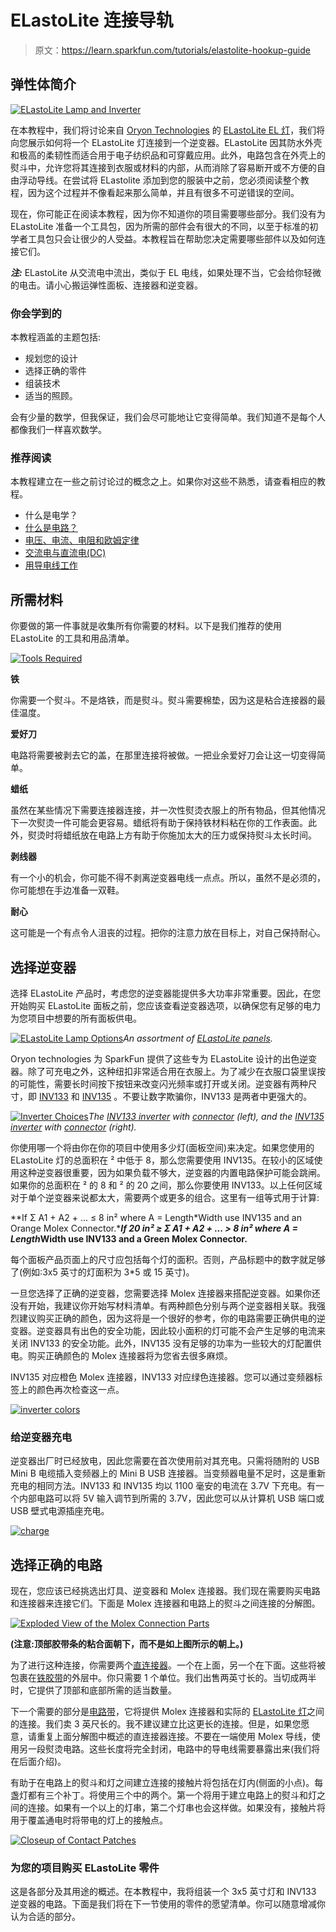 # ELastoLite 连接导轨

> 原文：<https://learn.sparkfun.com/tutorials/elastolite-hookup-guide>

## 弹性体简介

[![ELastoLite Lamp and Inverter](img/797f82bd714eca3541c8a7718471cd0e.png)](https://cdn.sparkfun.com/assets/9/7/d/0/f/5284eca4757b7fb8458b4567.jpg)

在本教程中，我们将讨论来自 [Oryon Technologies](http://www.oryontech.com/) 的 [ELastoLite EL 灯](https://www.sparkfun.com/search/results?term=ELastoLite)，我们将向您展示如何将一个 ELastoLite 灯连接到一个逆变器。ELastoLite 因其防水外壳和极高的柔韧性而适合用于电子纺织品和可穿戴应用。此外，电路包含在外壳上的熨斗中，允许您将其连接到衣服或材料的内部，从而消除了容易断开或不方便的自由浮动导线。在尝试将 ELastolite 添加到您的服装中之前，您必须阅读整个教程，因为这个过程并不像看起来那么简单，并且有很多不可逆错误的空间。

现在，你可能正在阅读本教程，因为你不知道你的项目需要哪些部分。我们没有为 ELastoLite 准备一个工具包，因为所需的部件会有很大的不同，以至于标准的初学者工具包只会让很少的人受益。本教程旨在帮助您决定需要哪些部件以及如何连接它们。

***注:*** ELastoLite 从交流电中流出，类似于 EL 电线，如果处理不当，它会给你轻微的电击。请小心搬运弹性面板、连接器和逆变器。

### 你会学到的

本教程涵盖的主题包括:

*   规划您的设计
*   选择正确的零件
*   组装技术
*   适当的照顾。

会有少量的数学，但我保证，我们会尽可能地让它变得简单。我们知道不是每个人都像我们一样喜欢数学。

### 推荐阅读

本教程建立在一些之前讨论过的概念之上。如果你对这些不熟悉，请查看相应的教程。

*   什么是电学？
*   [什么是电路？](https://learn.sparkfun.com/tutorials/what-is-a-circuit)
*   [电压、电流、电阻和欧姆定律](https://learn.sparkfun.com/tutorials/voltage-current-resistance-and-ohms-law)
*   [交流电与直流电(DC)](https://learn.sparkfun.com/tutorials/alternating-current-ac-vs-direct-current-dc)
*   [用导电线工作](https://learn.sparkfun.com/tutorials/sewing-with-conductive-thread)

## 所需材料

你要做的第一件事就是收集所有你需要的材料。以下是我们推荐的使用 ELastoLite 的工具和用品清单。

[![Tools Required](img/ded83c3b7ebbb60bec775bed400c72ea.png)](https://cdn.sparkfun.com/assets/9/c/1/b/6/5284ecab757b7fd7498b456a.jpg)

**铁**

你需要一个熨斗。不是烙铁，而是熨斗。熨斗需要棉垫，因为这是粘合连接器的最佳温度。

**爱好刀**

电路将需要被剥去它的盖，在那里连接将被做。一把业余爱好刀会让这一切变得简单。

**蜡纸**

虽然在某些情况下需要连接器连接，并一次性熨烫衣服上的所有物品，但其他情况下一次熨烫一件可能会更容易。蜡纸将有助于保持铁材料粘在你的工作表面。此外，熨烫时将蜡纸放在电路上方有助于你施加太大的压力或保持熨斗太长时间。

**剥线器**

有一个小的机会，你可能不得不剥离逆变器电线一点点。所以，虽然不是必须的，你可能想在手边准备一双鞋。

**耐心**

这可能是一个有点令人沮丧的过程。把你的注意力放在目标上，对自己保持耐心。

## 选择逆变器

选择 ELastoLite 产品时，考虑您的逆变器能提供多大功率非常重要。因此，在您开始购买 ELastoLite 面板之前，您应该查看逆变器选项，以确保您有足够的电力为您项目中想要的所有面板供电。

[![ELastoLite Lamp Options](img/81601ad921f817585946ebcd36d923ca.png)](https://cdn.sparkfun.com/assets/6/a/a/1/4/5284eca6757b7f60458b4569.jpg)*An assortment of [ELastoLite panels](https://www.sparkfun.com/search/results?term=ELastoLite+Panel&what=products).*

Oryon technologies 为 SparkFun 提供了这些专为 ELastoLite 设计的出色逆变器。除了可充电之外，这种纽扣非常适合用在衣服上。为了减少在衣服口袋里误按的可能性，需要长时间按下按钮来改变闪光频率或打开或关闭。逆变器有两种尺寸，即 [INV133](https://www.sparkfun.com/products/11914) 和 [INV135](https://www.sparkfun.com/products/11915) 。不要让数字欺骗你，INV133 是两者中更强大的。

[![Inverter Choices](img/25ac7ba88c4f8beff090a2a65bdff5ae.png)](https://cdn.sparkfun.com/assets/7/d/6/b/d/5284eca8757b7fac458b456c.jpg)*The [INV133 inverter](https://www.sparkfun.com/products/11914) with [connector](https://www.sparkfun.com/products/11913) (left), and the [INV135 inverter](https://www.sparkfun.com/products/11915) with [connector](https://www.sparkfun.com/products/11912) (right).*

你使用哪一个将由你在你的项目中使用多少灯(面板空间)来决定。如果您使用的 ELastoLite 灯的总面积在 ² 中低于 8，那么您需要使用 INV135。在较小的区域使用这种逆变器很重要，因为如果负载不够大，逆变器的内置电路保护可能会跳闸。如果你的总面积在 ² 的 8 和 ² 的 20 之间，那么你要使用 INV133。以上任何区域对于单个逆变器来说都太大，需要两个或更多的组合。这里有一组等式用于计算:

**If Σ A1 + A2 + ... ≤ 8 in² where A = Length*Width use INV135 and an Orange Molex Connector.****If 20 in² ≥ Σ A1 + A2 + ... > 8 in² where A = Length*Width use INV133 and a Green Molex Connector.**

每个面板产品页面上的尺寸应包括每个灯的面积。否则，产品标题中的数字就足够了(例如:3x5 英寸的灯面积为 3*5 或 15 英寸)。

一旦您选择了正确的逆变器，您需要选择 Molex 连接器来搭配逆变器。如果你还没有开始，我建议你开始写材料清单。有两种颜色分别与两个逆变器相关联。我强烈建议购买正确的颜色，因为这将是一个很好的参考，你的电路需要正确供电的逆变器。逆变器具有出色的安全功能，因此较小面积的灯可能不会产生足够的电流来关闭 INV133 的安全功能。此外，INV135 没有足够的功率为一些较大的灯配置供电。购买正确颜色的 Molex 连接器将为您省去很多麻烦。

INV135 对应橙色 Molex 连接器，INV133 对应绿色连接器。您可以通过变频器标签上的颜色再次检查这一点。

[![inverter colors](img/db2dc0ef2afdd6f43a8968cdc15f4474.png)](https://cdn.sparkfun.com/assets/2/0/3/f/5/5285207f757b7fd35c8b4567.jpg)

### 给逆变器充电

逆变器出厂时已经放电，因此您需要在首次使用前对其充电。只需将随附的 USB Mini B 电缆插入变频器上的 Mini B USB 连接器。当变频器电量不足时，这是重新充电的相同方法。INV133 和 INV135 均以 1100 毫安的电流在 3.7V 下充电。有一个内部电路可以将 5V 输入调节到所需的 3.7V，因此您可以从计算机 USB 端口或 USB 壁式电源插座充电。

[![charge](img/3a0946ae98009e211e372c9072a05df8.png)](https://cdn.sparkfun.com/assets/9/6/b/8/c/528525c3757b7fbd5d8b4567.jpg)

## 选择正确的电路

现在，您应该已经挑选出灯具、逆变器和 Molex 连接器。我们现在需要购买电路和连接器来连接它们。下面是 Molex 连接器和电路上的熨斗之间连接的分解图。

[![Exploded View of the Molex Connection Parts](img/4948c9447ec2f889af9d8d206291bdfc.png)](https://cdn.sparkfun.com/assets/2/f/d/4/e/52840e9c757b7f57458b4567.png)

**(注意:顶部胶带条的粘合面朝下，而不是如上图所示的朝上。)**

为了进行这种连接，你需要两个[直连接器](https://www.sparkfun.com/products/11920)。一个在上面，另一个在下面。这些将被包裹在[铁胶带](https://www.sparkfun.com/products/11918)的外层中。你只需要 1 个单位。我们出售两英寸长的。当切成两半时，它提供了顶部和底部所需的适当数量。

下一个需要的部分是[电路带](https://www.sparkfun.com/products/11916)，它将提供 Molex 连接器和实际的 [ELastoLite 灯](https://www.sparkfun.com/products/11903)之间的连接。我们卖 3 英尺长的。我不建议建立比这更长的连接。但是，如果您愿意，请重复上面分解图中概述的直连接器连接。不要在一端使用 Molex 导线，使用另一段熨烫电路。这些长度将完全封闭，电路中的导电线需要暴露出来(我们将在后面介绍)。

有助于在电路上的熨斗和灯之间建立连接的接触片将包括在灯内(侧面的小点)。每盏灯都有三个补丁。将使用三个中的两个。第一个将用于建立电路上的熨斗和灯之间的连接。如果有一个以上的灯串，第二个灯串也会这样做。如果没有，接触片将用于覆盖通电时将带电的灯上的接触点。

[![Closeup of Contact Patches](img/7e11707701733a0929a456ea738291aa.png)](https://cdn.sparkfun.com/assets/8/0/0/4/a/5284ecaa757b7f3b458b4567.jpg)

### 为您的项目购买 ELastoLite 零件

这是各部分及其用途的概述。在本教程中，我将组装一个 3x5 英寸灯和 INV133 逆变器的电路。下面是我们将在下一节使用的零件的愿望清单。你可以随意增减你认为合适的部分。